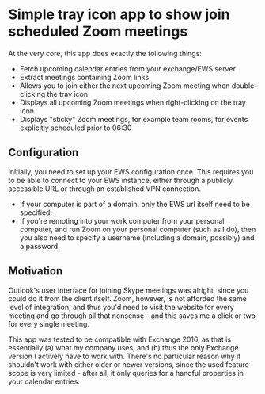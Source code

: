# Simple tray icon app to show join scheduled Zoom meetings

At the very core, this app does exactly the following things:

* Fetch upcoming calendar entries from your exchange/EWS server
* Extract meetings containing Zoom links
* Allows you to join either the next upcoming Zoom meeting when double-clicking 
  the tray icon
* Displays all upcoming Zoom meetings when right-clicking on the tray icon
* Displays "sticky" Zoom meetings, for example team rooms, for events 
  explicitly scheduled prior to 06:30

## Configuration

Initially, you need to set up your EWS configuration once. This requires you to
be able to connect to your EWS instance, either through a publicly accessible 
URL or through an established VPN connection.

* If your computer is part of a domain, only the EWS url itself need to be
  specified.
* If you're remoting into your work computer from your personal computer, and
  run Zoom on your personal computer (such as I do), then you also need to
  specify a username (including a domain, possibly) and a password.

## Motivation

Outlook's user interface for joining Skype meetings was alright, since you could
do it from the client itself. Zoom, however, is not afforded the same level of 
integration, and thus you'd need to visit the website for every meeting and go
through all that nonsense - and this saves me a click or two for every single 
meeting.

This app was tested to be compatible with Exchange 2016, as that is essentially
(a) what my company uses, and (b) thus the only Exchange version I actively 
have to work with. There's no particular reason why it shouldn't work with 
either older or newer versions, since the used feature scope is very limited -
after all, it only queries for a handful properties in your calendar entries.
